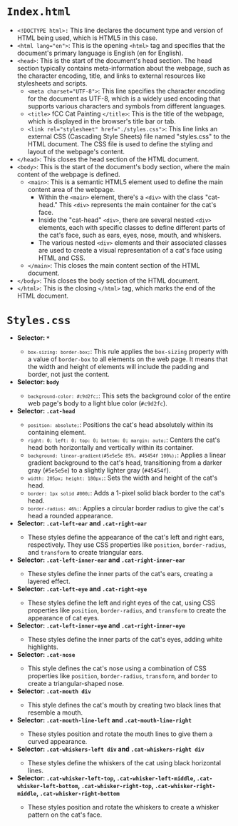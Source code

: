 <h1><code>Index.html</code></h1>
<ul>
  <li><code>&lt;!DOCTYPE html&gt;:</code> This line declares the document type and version of HTML being used, which is HTML5 in this case.</li>
  <li><code>&lt;html lang="en"&gt;</code>: This is the opening <code>&lt;html&gt;</code> tag and specifies that the document's primary language is English (en for English).</li>
  <li><code>&lt;head&gt;</code>: This is the start of the document's head section. The head section typically contains meta-information about the webpage, such as the character encoding, title, and links to external resources like stylesheets and scripts.
    <ul>
      <li><code>&lt;meta charset="UTF-8"&gt;</code>: This line specifies the character encoding for the document as UTF-8, which is a widely used encoding that supports various characters and symbols from different languages.</li>
      <li><code>&lt;title&gt;</code> fCC Cat Painting <code>&lt;/title&gt;</code>: This is the title of the webpage, which is displayed in the browser's title bar or tab.</li>
      <li><code>&lt;link rel="stylesheet" href="./styles.css"&gt;</code>: This line links an external CSS (Cascading Style Sheets) file named "styles.css" to the HTML document. The CSS file is used to define the styling and layout of the webpage's content.</li>
    </ul>
  </li>
  <li><code>&lt;/head&gt;</code>: This closes the head section of the HTML document.</li>
  <li><code>&lt;body&gt;</code>: This is the start of the document's body section, where the main content of the webpage is defined.
    <ul>
      <li><code>&lt;main&gt;</code>: This is a semantic HTML5 element used to define the main content area of the webpage.
        <ul>
          <li>Within the <code>&lt;main&gt;</code> element, there's a <code>&lt;div&gt;</code> with the class "cat-head." This <code>&lt;div&gt;</code> represents the main container for the cat's face.</li>
          <li>Inside the "cat-head" <code>&lt;div&gt;</code>, there are several nested <code>&lt;div&gt;</code> elements, each with specific classes to define different parts of the cat's face, such as ears, eyes, nose, mouth, and whiskers.</li>
          <li>The various nested <code>&lt;div&gt;</code> elements and their associated classes are used to create a visual representation of a cat's face using HTML and CSS.</li>
        </ul>
      </li>
      <li><code>&lt;/main&gt;</code>: This closes the main content section of the HTML document.</li>
    </ul>
  </li>
  <li><code>&lt;/body&gt;</code>: This closes the body section of the HTML document.</li>
  <li><code>&lt;/html&gt;</code>: This is the closing <code>&lt;/html&gt;</code> tag, which marks the end of the HTML document.</li>
</ul>
<code><h1>Styles.css</h1></code>
<ul>
  <li><strong>Selector: <code>*</code></strong></li>
  <ul>
    <li><code><code>box-sizing: border-box;</code></code>: This rule applies the <code>box-sizing</code> property with a value of <code>border-box</code> to all elements on the web page. It means that the width and height of elements will include the padding and border, not just the content.</li>
  </ul>
  <li><strong>Selector: <code>body</code></strong></li>
  <ul>
    <li><code><code>background-color: #c9d2fc;</code></code>: This sets the background color of the entire web page's body to a light blue color (<code>#c9d2fc</code>).</li>
  </ul>
  <li><strong>Selector: <code>.cat-head</code></strong></li>
  <ul>
    <li><code><code>position: absolute;</code></code>: Positions the cat's head absolutely within its containing element.</li>
    <li><code><code>right: 0; left: 0; top: 0; bottom: 0; margin: auto;</code></code>: Centers the cat's head both horizontally and vertically within its container.</li>
    <li><code><code>background: linear-gradient(#5e5e5e 85%, #45454f 100%);</code></code>: Applies a linear gradient background to the cat's head, transitioning from a darker gray (<code>#5e5e5e</code>) to a slightly lighter gray (<code>#45454f</code>).</li>
    <li><code><code>width: 205px; height: 180px;</code></code>: Sets the width and height of the cat's head.</li>
    <li><code><code>border: 1px solid #000;</code></code>: Adds a 1-pixel solid black border to the cat's head.</li>
    <li><code><code>border-radius: 46%;</code></code>: Applies a circular border radius to give the cat's head a rounded appearance.</li>
  </ul>
  <li><strong>Selector: <code>.cat-left-ear</code> and <code>.cat-right-ear</code></strong></li>
  <ul>
    <li>These styles define the appearance of the cat's left and right ears, respectively. They use CSS properties like <code>position</code>, <code>border-radius</code>, and <code>transform</code> to create triangular ears.</li>
  </ul>
  <li><strong>Selector: <code>.cat-left-inner-ear</code> and <code>.cat-right-inner-ear</code></strong></li>
  <ul>
    <li>These styles define the inner parts of the cat's ears, creating a layered effect.</li>
  </ul>
  <li><strong>Selector: <code>.cat-left-eye</code> and <code>.cat-right-eye</code></strong></li>
  <ul>
    <li>These styles define the left and right eyes of the cat, using CSS properties like <code>position</code>, <code>border-radius</code>, and <code>transform</code> to create the appearance of cat eyes.</li>
  </ul>
  <li><strong>Selector: <code>.cat-left-inner-eye</code> and <code>.cat-right-inner-eye</code></strong></li>
  <ul>
    <li>These styles define the inner parts of the cat's eyes, adding white highlights.</li>
  </ul>
  <li><strong>Selector: <code>.cat-nose</code></strong></li>
  <ul>
    <li>This style defines the cat's nose using a combination of CSS properties like <code>position</code>, <code>border-radius</code>, <code>transform</code>, and <code>border</code> to create a triangular-shaped nose.</li>
  </ul>
  <li><strong>Selector: <code>.cat-mouth div</code></strong></li>
  <ul>
    <li>This style defines the cat's mouth by creating two black lines that resemble a mouth.</li>
  </ul>
  <li><strong>Selector: <code>.cat-mouth-line-left</code> and <code>.cat-mouth-line-right</code></strong></li>
  <ul>
    <li>These styles position and rotate the mouth lines to give them a curved appearance.</li>
  </ul>
  <li><strong>Selector: <code>.cat-whiskers-left div</code> and <code>.cat-whiskers-right div</code></strong></li>
  <ul>
    <li>These styles define the whiskers of the cat using black horizontal lines.</li>
  </ul>
  <li><strong>Selector: <code>.cat-whisker-left-top</code>, <code>.cat-whisker-left-middle</code>, <code>.cat-whisker-left-bottom</code>, <code>.cat-whisker-right-top</code>, <code>.cat-whisker-right-middle</code>, <code>.cat-whisker-right-bottom</code></strong></li>
  <ul>
    <li>These styles position and rotate the whiskers to create a whisker pattern on the cat's face.</li>
  </ul>
</ul>

